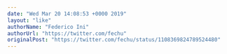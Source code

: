 ```yaml
---
date: "Wed Mar 20 14:08:53 +0000 2019"
layout: "like"
authorName: "Federico Ini"
authorUrl: "https://twitter.com/fechu"
originalPost: "https://twitter.com/fechu/status/1108369824789524480"
---
```


